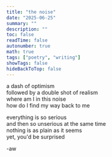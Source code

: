 ```yaml
---
title: "the noise"
date: "2025-06-25"
summary: ""
description: ""
toc: false
readTime: false
autonumber: true
math: true
tags: ["poetry", "writing"]
showTags: false
hideBackToTop: false
---
```


a dash of optimism  
followed by a double shot of realism  
where am I in this noise  
how do I find my way back to me  
  
everything is so serious  
and then so unserious at the same time  
nothing is as plain as it seems  
yet, you'd be surprised  

-aw